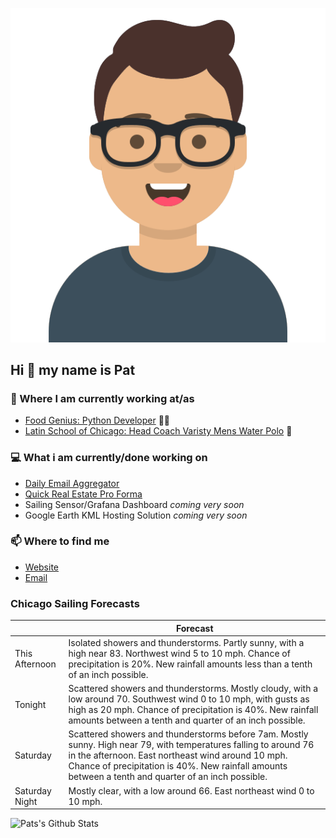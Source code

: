 [![Social banner for p-j-falconer](https://raw.githubusercontent.com/P-J-FALCONER/P-J-FALCONER/master/assets/avataaars.svg)](https://patfalconer.com/)
## Hi :wave: my name is Pat

### 💼 Where I am currently working at/as
- [Food Genius: Python Developer](https://getfoodgenius.com/) 🍔🐍
- [Latin School of Chicago: Head Coach Varisty Mens Water Polo](https://www.latinschool.org/) 🤽


### 💻 What i am currently/done working on
 - [Daily Email Aggregator](https://github.com/P-J-FALCONER/dott_daily_mail)
 - [Quick Real Estate Pro Forma](https://github.com/P-J-FALCONER/henry)
 - Sailing Sensor/Grafana Dashboard *coming very soon*
 - Google Earth KML Hosting Solution *coming very soon*

### 📫 Where to find me
 - [Website](https://patfalconer.com/)
 - [Email](mailto:patrick.j.falconer@gmail.com)


### Chicago Sailing Forecasts
|   | Forecast  |
|---|---|
| This Afternoon | Isolated showers and thunderstorms. Partly sunny, with a high near 83. Northwest wind 5 to 10 mph. Chance of precipitation is 20%. New rainfall amounts less than a tenth of an inch possible. |
| Tonight | Scattered showers and thunderstorms. Mostly cloudy, with a low around 70. Southwest wind 0 to 10 mph, with gusts as high as 20 mph. Chance of precipitation is 40%. New rainfall amounts between a tenth and quarter of an inch possible. |
| Saturday | Scattered showers and thunderstorms before 7am. Mostly sunny. High near 79, with temperatures falling to around 76 in the afternoon. East northeast wind around 10 mph. Chance of precipitation is 40%. New rainfall amounts between a tenth and quarter of an inch possible. |
| Saturday Night | Mostly clear, with a low around 66. East northeast wind 0 to 10 mph. |

![Pats's Github Stats](https://github-readme-stats.vercel.app/api?username=p-j-falconer&show_icons=true&theme=radical)
